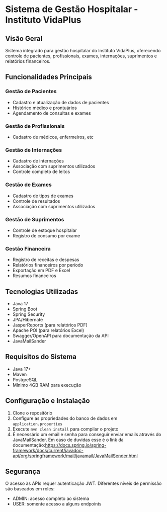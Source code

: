 # Sistema de Gestão Hospitalar - Instituto VidaPlus

## Visão Geral
Sistema integrado para gestão hospitalar do Instituto VidaPlus, oferecendo controle de pacientes, profissionais, exames, internações, suprimentos e relatórios financeiros.

## Funcionalidades Principais

### Gestão de Pacientes
- Cadastro e atualização de dados de pacientes
- Histórico médico e prontuários
- Agendamento de consultas e exames

### Gestão de Profissionais
- Cadastro de médicos, enfermeiros, etc

### Gestão de Internações
- Cadastro de internações
- Associação com suprimentos utilizados
- Controle completo de leitos

### Gestão de Exames
- Cadastro de tipos de exames
- Controle de resultados
- Associação com suprimentos utilizados

### Gestão de Suprimentos
- Controle de estoque hospitalar
- Registro de consumo por exame

### Gestão Financeira
- Registro de receitas e despesas
- Relatórios financeiros por período
- Exportação em PDF e Excel
- Resumos financeiros

## Tecnologias Utilizadas
- Java 17
- Spring Boot
- Spring Security
- JPA/Hibernate
- JasperReports (para relatórios PDF)
- Apache POI (para relatórios Excel)
- Swagger/OpenAPI para documentação da API
- JavaMailSander

## Requisitos do Sistema
- Java 17+
- Maven 
- PostgreSQL
- Mínimo 4GB RAM para execução

## Configuração e Instalação
1. Clone o repositório
2. Configure as propriedades do banco de dados em `application.properties`
3. Execute `mvn clean install` para compilar o projeto
4. É necessário um email e senha para conseguir enviar emails através do JavaMailSander. Em caso de duvidas esse é o link da documentação:https://docs.spring.io/spring-framework/docs/current/javadoc-api/org/springframework/mail/javamail/JavaMailSender.html

## Segurança
O acesso às APIs requer autenticação JWT. Diferentes níveis de permissão são baseados em roles:
- ADMIN: acesso completo ao sistema
- USER: somente acesso a alguns endpoints
